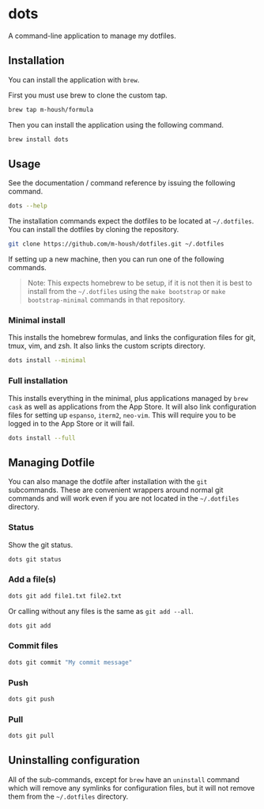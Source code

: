 # dots

A command-line application to manage my dotfiles.

## Installation

You can install the application with `brew`.

First you must use brew to clone the custom tap.

```bash
brew tap m-housh/formula
```

Then you can install the application using the following command.

```bash
brew install dots
```

## Usage

See the documentation / command reference by issuing the following command.

```bash
dots --help
```

The installation commands expect the dotfiles to be located at
`~/.dotfiles`.  You can install the dotfiles by cloning the repository.

```bash
git clone https://github.com/m-housh/dotfiles.git ~/.dotfiles
```

If setting up a new machine, then you can run one of the following commands.

> Note: This expects homebrew to be setup, if it is not then it is best
> to install from the `~/.dotfiles` using the `make bootstrap` or `make bootstrap-minimal`
> commands in that repository.

### Minimal install

This installs the homebrew formulas, and links the configuration files for git, tmux, vim, and zsh.  It also
links the custom scripts directory.

```bash
dots install --minimal
```

### Full installation

This installs everything in the minimal, plus applications managed by `brew cask` as well
as applications from the App Store.  It will also link configuration files for setting up
`espanso`, `iterm2`, `neo-vim`. This will require you to be logged in to the App Store or 
it will fail.

```bash
dots install --full
```

## Managing Dotfile

You can also manage the dotfile after installation with the `git` subcommands.
These are convenient wrappers around normal git commands and will work even if you
are not located in the `~/.dotfiles` directory.

### Status

Show the git status.

```bash
dots git status
```
### Add a file(s)

```bash
dots git add file1.txt file2.txt
```

Or calling without any files is the same as `git add --all`.
```bash
dots git add
```

### Commit files
```bash
dots git commit "My commit message"
```

### Push
```bash
dots git push
```

### Pull
```bash
dots git pull
```

## Uninstalling configuration

All of the sub-commands, except for `brew` have an `uninstall` command
which will remove any symlinks for configuration files, but it will not
remove them from the `~/.dotfiles` directory.

